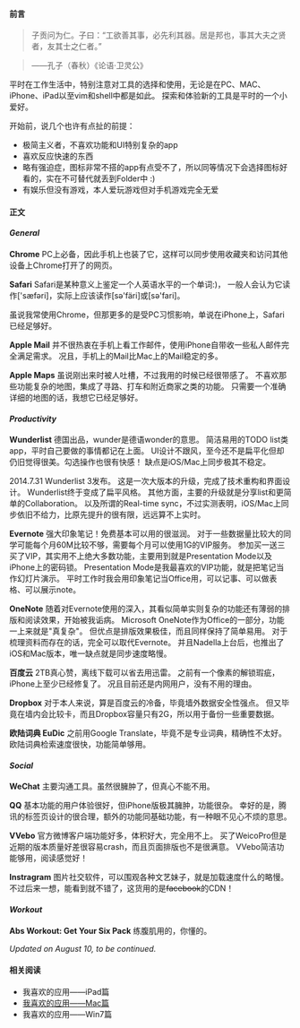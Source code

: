 #### 前言

> 子贡问为仁。子曰：“工欲善其事，必先利其器。居是邦也，事其大夫之贤者，友其士之仁者。”

> ——孔子（春秋）《论语·卫灵公》

平时在工作生活中，特别注意对工具的选择和使用，无论是在PC、MAC、iPhone、iPad以至vim和shell中都是如此。
探索和体验新的工具是平时的一个小爱好。

开始前，说几个也许有点扯的前提：

* 极简主义者，不喜欢功能和UI特别复杂的app
* 喜欢反应快速的东西
* 略有强迫症，图标非常不搭的app有点受不了，所以同等情况下会选择图标好看的，实在不可替代就丢到Folder中 :)
* 有娱乐但没有游戏，本人爱玩游戏但对手机游戏完全无爱

#### 正文

#### _General_

__Chrome__
PC上必备，因此手机上也装了它，这样可以同步使用收藏夹和访问其他设备上Chrome打开了的网页。

__Safari__
Safari是某种意义上鉴定一个人英语水平的一个单词:)，
一般人会认为它读作['sæfəri]，实际上应该读作[sə'färi]或[sə'fari]。

虽说我常使用Chrome，但那更多的是受PC习惯影响，单说在iPhone上，Safari已经足够好。

__Apple Mail__
并不很热衷在手机上看工作邮件，使用iPhone自带收一些私人邮件完全满足需求。
况且，手机上的Mail比Mac上的Mail稳定的多。

__Apple Maps__
虽说刚出来时被人吐槽，不过我用的时候已经很带感了。
不喜欢那些功能复杂的地图，集成了寻路、打车和附近商家之类的功能。
只需要一个准确详细的地图的话，我想它已经足够好。



#### _Productivity_

__Wunderlist__
德国出品，wunder是德语wonder的意思。
简洁易用的TODO list类app，平时自己要做的事情都记在上面。
UI设计不跟风，至今还不是扁平化但却仍旧觉得很美。勾选操作也很有快感！
缺点是iOS/Mac上同步极其不稳定。

2014.7.31 Wunderlist 3发布。
这是一次大版本的升级，完成了技术重构和界面设计。
Wunderlist终于变成了扁平风格。
其他方面，主要的升级就是分享list和更简单的Collaboration。
以及所谓的Real-time sync，不过实测表明，iOS/Mac上同步依旧不给力，比原先提升的很有限，远远算不上实时。

__Evernote__
强大印象笔记！免费基本可以用的很滋润。
对于一些数据量比较大的同学可能每个月60M比较不够，需要每个月可以使用1G的VIP服务。
参加买一送三买了VIP，其实用不上绝大多数功能，主要用到就是Presentation Mode以及iPhone上的密码锁。
Presentation Mode是我最喜欢的VIP功能，就是把笔记当作幻灯片演示。
平时工作时我会用印象笔记当Office用，可以记事、可以做表格、可以展示note。

__OneNote__
随着对Evernote使用的深入，其看似简单实则复杂的功能还有薄弱的排版和阅读效果，开始被我诟病。
Microsoft OneNote作为Office的一部分，功能一上来就是"真复杂"。
但优点是排版效果极佳，而且同样保持了简单易用。
对于梳理资料而存在的话，完全可以取代Evernote。
并且Nadella上台后，也推出了iOS和Mac版本，唯一缺点就是同步速度略慢。

__百度云__
2TB真心赞，离线下载可以省去用迅雷。
之前有一个像素的解锁瑕疵，iPhone上至少已经修复了。
况且目前还是内网用户，没有不用的理由。

__Dropbox__
对于本人来说，算是百度云的冷备，毕竟墙外数据安全性强点。
但又毕竟在墙内会比较卡，而且Dropbox容量只有2G，所以用于备份一些重要数据。

__欧陆词典 EuDic__
之前用Google Translate，毕竟不是专业词典，精确性不太好。
欧陆词典检索速度很快，功能简单够用。

#### _Social_

__WeChat__
主要沟通工具。虽然很臃肿了，但真心不能不用。

__QQ__
基本功能的用户体验很好，但iPhone版极其臃肿，功能很杂。
幸好的是，腾讯的标签页设计的很合理，额外的功能同基础功能，有一种眼不见心不烦的意思。

__VVebo__
官方微博客户端功能好多，体积好大，完全用不上。
买了WeicoPro但是近期的版本质量好差很容易crash，而且页面排版也不是很满意。
VVebo简洁功能够用，阅读感觉好！

__Instragram__
图片社交软件，可以围观各种文艺妹子，就是加载速度什么的略慢。
不过后来一想，能看到就不错了，这货用的是<del>facebook</del>的CDN！



#### _Workout_

__Abs Workout: Get Your Six Pack__
练腹肌用的，你懂的。

_Updated on August 10, to be continued._

#### 相关阅读

* 我喜欢的应用——iPad篇
* [我喜欢的应用——Mac篇](http://crispgm.com/page/favo-apps-mac.html)
* 我喜欢的应用——Win7篇


